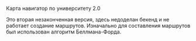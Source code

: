 Карта навигатор по университету 2.0

Это вторая незаконченная версия, здесь недоделан бекенд и не работает создание маршрутов. Изначально для составления маршрутов был использован алгоритм Беллмана-Форда.
